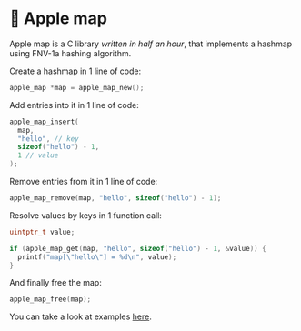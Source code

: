 # 🍎 Apple map

Apple map is a C library _written in half an hour_, that implements a hashmap using FNV-1a hashing algorithm.

Create a hashmap in 1 line of code:

```c
apple_map *map = apple_map_new();
```

Add entries into it in 1 line of code:

```c
apple_map_insert(
  map,
  "hello", // key
  sizeof("hello") - 1,
  1 // value
);
```

Remove entries from it in 1 line of code:

```c
apple_map_remove(map, "hello", sizeof("hello") - 1);
```

Resolve values by keys in 1 function call:

```c
uintptr_t value;

if (apple_map_get(map, "hello", sizeof("hello") - 1, &value)) {
  printf("map[\"hello\"] = %d\n", value);
}
```

And finally free the map:

```c
apple_map_free(map);
```

You can take a look at examples [here](https://github.com/abs0luty/apple_map/tree/main/examples).
